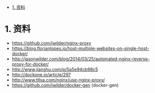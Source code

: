 
<!-- TOC -->

- [1. 资料](#1-资料)

<!-- /TOC -->

<a id="markdown-1-资料" name="1-资料"></a>
# 1. 资料

* https://github.com/jwilder/nginx-proxy
* https://blog.florianlopes.io/host-multiple-websites-on-single-host-docker/
* http://jasonwilder.com/blog/2014/03/25/automated-nginx-reverse-proxy-for-docker/
* http://www.jianshu.com/p/5a5e94cb98c5
* http://dockone.io/article/297
* http://www.ttlsa.com/nginx/use-nginx-proxy/
* https://github.com/jwilder/docker-gen (docker-gen)